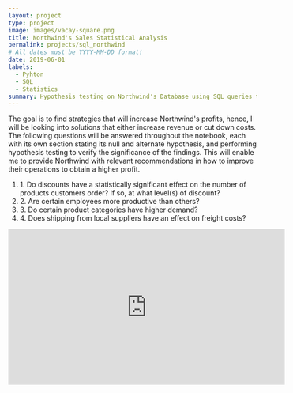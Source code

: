 ```yaml
---
layout: project
type: project
image: images/vacay-square.png
title: Northwind's Sales Statistical Analysis
permalink: projects/sql_northwind
# All dates must be YYYY-MM-DD format!
date: 2019-06-01
labels:
  - Pyhton
  - SQL
  - Statistics
summary: Hypothesis testing on Northwind's Database using SQL queries to obtain Business intelligence.
---
```


The goal is to find strategies that will increase Northwind's profits, hence, I will be looking into solutions that either increase revenue or cut down costs. The following questions will be answered throughout the notebook, each with its own section stating its null and alternate hypothesis, and performing hypothesis testing to verify the significance of the findings. This will enable me to provide Northwind with relevant recommendations in how to improve their operations to obtain a higher profit.

<ol><li>1. Do discounts have a statistically significant effect on the number of products customers order? If so, at what level(s) of discount?</li>
<li>2. Are certain employees more productive than others?</li>
<li>3. Do certain product categories have higher demand?</li>
<li>4. Does shipping from local suppliers have an effect on freight costs?</li></ol>

<iframe width="560" height="315" src="https://www.youtube.com/embed/5QU1P7MvIjU" frameborder="0" allow="accelerometer; autoplay; encrypted-media; gyroscope; picture-in-picture" allowfullscreen></iframe>
